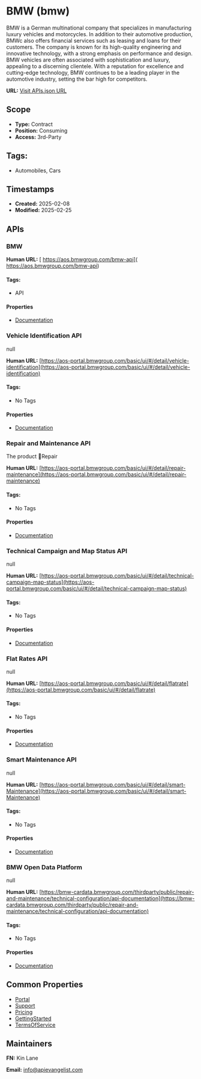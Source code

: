 # BMW (bmw)
BMW is a German multinational company that specializes in manufacturing luxury vehicles and motorcycles. In addition to their automotive production, BMWc also offers financial services such as leasing and loans for their customers. The company is known for its high-quality engineering and innovative technology, with a strong emphasis on performance and design. BMW vehicles are often associated with sophistication and luxury, appealing to a discerning clientele. With a reputation for excellence and cutting-edge technology, BMW continues to be a leading player in the automotive industry, setting the bar high for competitors.

**URL:** [Visit APIs.json URL](https://raw.githubusercontent.com/api-evangelist/bmw/refs/heads/main/apis.yml)

## Scope

- **Type:** Contract 
- **Position:** Consuming 
- **Access:** 3rd-Party 

## Tags:

 - Automobiles, Cars

## Timestamps

- **Created:** 2025-02-08 
- **Modified:** 2025-02-25 

## APIs

### BMW
 

**Human URL:** [ https://aos.bmwgroup.com/bmw-api]( https://aos.bmwgroup.com/bmw-api)


#### Tags:

 - API

#### Properties

- [Documentation]( https://aos.bmwgroup.com/bmw-api)
### Vehicle Identification API
null

**Human URL:** [https://aos-portal.bmwgroup.com/basic/ui/#/detail/vehicle-identification](https://aos-portal.bmwgroup.com/basic/ui/#/detail/vehicle-identification)


#### Tags:

 - No Tags

#### Properties

- [Documentation](https://aos-portal.bmwgroup.com/basic/ui/#/detail/vehicle-identification)
### Repair and Maintenance API
The product Repair 

**Human URL:** [https://aos-portal.bmwgroup.com/basic/ui/#/detail/repair-maintenance](https://aos-portal.bmwgroup.com/basic/ui/#/detail/repair-maintenance)


#### Tags:

 - No Tags

#### Properties

- [Documentation](https://aos-portal.bmwgroup.com/basic/ui/#/detail/repair-maintenance)
### Technical Campaign and Map Status API
null

**Human URL:** [https://aos-portal.bmwgroup.com/basic/ui/#/detail/technical-campaign-map-status](https://aos-portal.bmwgroup.com/basic/ui/#/detail/technical-campaign-map-status)


#### Tags:

 - No Tags

#### Properties

- [Documentation](https://aos-portal.bmwgroup.com/basic/ui/#/detail/technical-campaign-map-status)
### Flat Rates API
null

**Human URL:** [https://aos-portal.bmwgroup.com/basic/ui/#/detail/flatrate](https://aos-portal.bmwgroup.com/basic/ui/#/detail/flatrate)


#### Tags:

 - No Tags

#### Properties

- [Documentation](https://aos-portal.bmwgroup.com/basic/ui/#/detail/flatrate)
### Smart Maintenance API
null

**Human URL:** [https://aos-portal.bmwgroup.com/basic/ui/#/detail/smart-Maintenance](https://aos-portal.bmwgroup.com/basic/ui/#/detail/smart-Maintenance)


#### Tags:

 - No Tags

#### Properties

- [Documentation](https://aos-portal.bmwgroup.com/basic/ui/#/detail/smart-Maintenance)
### BMW Open Data Platform
null

**Human URL:** [https://bmw-cardata.bmwgroup.com/thirdparty/public/repair-and-maintenance/technical-configuration/api-documentation](https://bmw-cardata.bmwgroup.com/thirdparty/public/repair-and-maintenance/technical-configuration/api-documentation)


#### Tags:

 - No Tags

#### Properties

- [Documentation](https://bmw-cardata.bmwgroup.com/thirdparty/public/repair-and-maintenance/technical-configuration/api-documentation)

## Common Properties

- [Portal](https://aos.bmwgroup.com/bmw-api)
- [Support](https://aos.bmwgroup.com/help/overview)
- [Pricing](https://aos.bmwgroup.com/price-list)
- [GettingStarted](https://aos.bmwgroup.com/getting-started)
- [TermsOfService](https://aos.bmwgroup.com/conditions-of-use)

## Maintainers

**FN:** Kin Lane

**Email:** info@apievangelist.com


